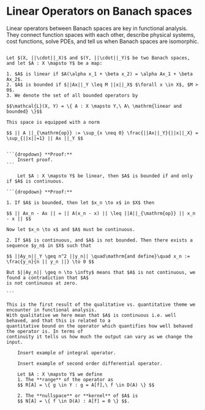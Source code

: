 # Linear Operators on Banach spaces

Linear operators between Banach spaces are key in functional analysis. They connect function spaces
with each other, describe physical systems, cost functions, solve PDEs, and tell us when Banach spaces
are isomorphic.

```{prf:definition} Linear operator

Let $(X, ||\cdot||_X)$ and $(Y, ||\cdot||_Y)$ be two Banach spaces, and let $A : X \mapsto Y$ be a map:

1. $A$ is linear if $A(\alpha x_1 + \beta x_2) = \alpha Ax_1 + \beta Ax_2$.
2. $A$ is bounded if $||Ax||_Y \leq M ||x||_X$ $\forall x \in X$, $M > 0$.
3. We denote the set of all bounded operators by

$$\mathcal{L}(X, Y) = \{ A : X \mapsto Y,\ A\ \mathrm{linear and bounded} \}$$

This space is equipped with a norm

$$ || A ||_{\mathrm{op}} := \sup_{x \neq 0} \frac{||Ax||_Y}{||x||_X} = \sup_{||x||=1} || Ax ||_Y $$
```

````{prf:proposition} $\mathcal{L}(X, Y)$ is a Banach Space

```{dropdown} **Proof:**
    Insert proof.
```
````

````{prf:proposition} Qualitative vs Quantitative properties
    Let $A : X \mapsto Y$ be linear, then $A$ is bounded if and only if $A$ is continuous.

```{dropdown} **Proof:**

1. If $A$ is bounded, then let $x_n \to x$ in $X$ then

$$ || Ax_n - Ax || = || A(x_n - x) || \leq ||A||_{\mathrm{op}} || x_n - x || $$

Now let $x_n \to x$ and $A$ must be continuous.

2. If $A$ is continuous, and $A$ is not bounded. Then there exists a sequence $y_n$ in $X$ such that

$$ ||Ay_n||_Y \geq n^2 ||y_n|| \quad\mathrm{and define}\quad x_n := \frac{y_n}{n || y_n ||} \to 0 $$

But $||Ay_n|| \geq n \to \infty$ means that $A$ is not continuous, we found a contradiction that $A$
is not continuous at zero.

```
````

```{prf:remark}
This is the first result of the qualitative vs. quantitative theme we encounter in functional analysis.
With qualitative we here mean that $A$ is continuous i.e. well behaved, and that this is related to a
quantitative bound on the operator which quantifies how well behaved the operator is. In terms of
continuity it tells us how much the output can vary as we change the input.
```


```{prf:example}
    Insert example of integral operator.
```

```{prf:example}
    Insert example of second order differential operator.
```

```{prf:definition}
    Let $A : X \mapsto Y$ we define
    1. The **range** of the operator as
    $$ R[A] = \{ g \in Y : g = A[f],\ f \in D(A) \} $$

    2. The **nullspace** or **kernel** of $A$ is
    $$ N[A] = \{ f \in D(A) : A[f] = 0 \} $$.

```

